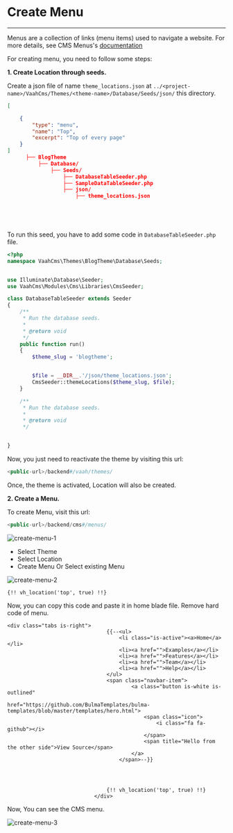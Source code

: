# Create Menu

------

Menus are a collection of links (menu items) used to navigate a website. For more details, see CMS Menus's [documentation](/vaahcms/cms/menus.md)

For creating menu, you need to follow some steps:

**1. Create Location through seeds.**

Create a json file of name `theme_locations.json` at `../<project-name>/VaahCms/Themes/<theme-name>/Database/Seeds/json/` this directory.



```json
[

    {
        "type": "menu",
        "name": "Top",
        "excerpt": "Top of every page"
    }
]
      ├── BlogTheme
          ├── Database/
              ├── Seeds/
                  ├── DatabaseTableSeeder.php
                  ├── SampleDataTableSeeder.php
                  ├── json/
                      ├── theme_locations.json


      
    
```

To run this seed, you have to add some code in `DatabaseTableSeeder.php` file.



```php
<?php
namespace VaahCms\Themes\BlogTheme\Database\Seeds;


use Illuminate\Database\Seeder;
use VaahCms\Modules\Cms\Libraries\CmsSeeder;

class DatabaseTableSeeder extends Seeder
{
    /**
     * Run the database seeds.
     *
     * @return void
     */
    public function run()
    {
        $theme_slug = 'blogtheme';


        $file = __DIR__.'/json/theme_locations.json';
        CmsSeeder::themeLocations($theme_slug, $file);
    }

    /**
     * Run the database seeds.
     *
     * @return void
     */


}
```

Now, you just need to reactivate the theme by visiting this url:

```php
<public-url>/backend#/vaah/themes/
```



Once, the theme is activated, Location will also be created.

**2. Create a Menu.**

To create Menu, visit this url:

```php
<public-url>/backend/cms#/menus/
```

<img :src="$withBase('/images/create-menu-1.png')" alt="create-menu-1">



- Select Theme
- Select Location
- Create Menu Or Select existing Menu


<img :src="$withBase('/images/create-menu-2.png')" alt="create-menu-2">

```php+HTML
{!! vh_location('top', true) !!}
```



Now, you can copy this code and paste it in home blade file. Remove hard code of menu.


```php+HTML
<div class="tabs is-right">
                                {{--<ul>
                                    <li class="is-active"><a>Home</a></li>
                                    <li><a href="">Examples</a></li>
                                    <li><a href="">Features</a></li>
                                    <li><a href="">Team</a></li>
                                    <li><a href="">Help</a></li>
                                </ul>
                                <span class="navbar-item">
                                        <a class="button is-white is-outlined"
                                           href="https://github.com/BulmaTemplates/bulma-templates/blob/master/templates/hero.html">
                                            <span class="icon">
                                                <i class="fa fa-github"></i>
                                            </span>
                                            <span title="Hello from the other side">View Source</span>
                                        </a>
                                    </span>--}}




                                {!! vh_location('top', true) !!}
                            </div>
```

Now, You can see the CMS menu.

<img :src="$withBase('/images/create-menu-3.png')" alt="create-menu-3">
